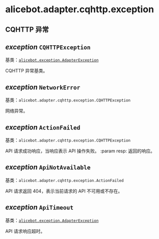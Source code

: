 # alicebot.adapter.cqhttp.exception

## CQHTTP 异常


## _exception_ `CQHTTPException`

基类：[`alicebot.exception.AdapterException`](../../exception.md#alicebot.exception.AdapterException)

CQHTTP 异常基类。


## _exception_ `NetworkError`

基类：`alicebot.adapter.cqhttp.exception.CQHTTPException`

网络异常。


## _exception_ `ActionFailed`

基类：`alicebot.adapter.cqhttp.exception.CQHTTPException`

API 请求成功响应，当响应表示 API 操作失败。
:param resp: 返回的响应。


## _exception_ `ApiNotAvailable`

基类：`alicebot.adapter.cqhttp.exception.ActionFailed`

API 请求返回 404，表示当前请求的 API 不可用或不存在。


## _exception_ `ApiTimeout`

基类：[`alicebot.exception.AdapterException`](../../exception.md#alicebot.exception.AdapterException)

API 请求响应超时。
